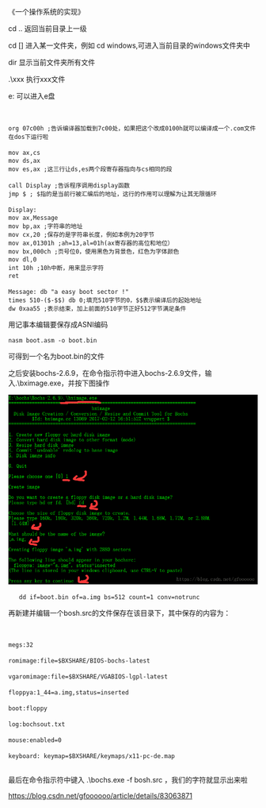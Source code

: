 《一个操作系统的实现》

cd ..   返回当前目录上一级

cd \[\]   进入某一文件夹，例如 cd windows,可进入当前目录的windows文件夹中

dir 显示当前文件夹所有文件

.\\xxx 执行xxx文件

e: 可以进入e盘

```


org 07c00h ;告诉编译器加载到7c00处，如果把这个改成0100h就可以编译成一个.com文件在dos下运行啦
 
mov ax,cs
mov ds,ax
mov es,ax ;这三行让ds,es两个段寄存器指向与cs相同的段
 
call Display ;告诉程序调用display函数
jmp $ ; $指的是当前行被汇编后的地址，这行的作用可以理解为让其无限循环
 
Display:
mov ax,Message
mov bp,ax ;字符串的地址
mov cx,20 ;保存的是字符串长度，例如本例为20字节
mov ax,01301h ;ah=13,al=01h(ax寄存器的高位和地位）
mov bx,000ch ;页号位0，使用黑色为背景色，红色为字体颜色
mov dl,0
int 10h ;10h中断，用来显示字符
ret
 
Message: db "a easy boot sector !"
times 510-($-$$) db 0;填充510字节的0，$$表示编译后的起始地址
dw 0xaa55 ;表示结束，加上前面的510字节正好512字节满足条件
```
用记事本编辑要保存成ASNI编码


```
nasm boot.asm -o boot.bin 

```


可得到一个名为boot.bin的文件

之后安装bochs-2.6.9，在命令指示符中进入bochs-2.6.9文件，输入.\bximage.exe，并按下图操作

![](_v_images/1556942819_29057.png)
```
   dd if=boot.bin of=a.img bs=512 count=1 conv=notrunc

```


再新建并编辑一个bosh.src的文件保存在该目录下，其中保存的内容为：



```
 

megs:32
 
romimage:file=$BXSHARE/BIOS-bochs-latest
 
vgaromimage:file=$BXSHARE/VGABIOS-lgpl-latest
 
floppya:1_44=a.img,status=inserted
 
boot:floppy
 
log:bochsout.txt
 
mouse:enabled=0
 
keyboard: keymap=$BXSHARE/keymaps/x11-pc-de.map


```
最后在命令指示符中键入 .\bochs.exe -f bosh.src ，我们的字符就显示出来啦





https://blog.csdn.net/gfoooooo/article/details/83063871
























